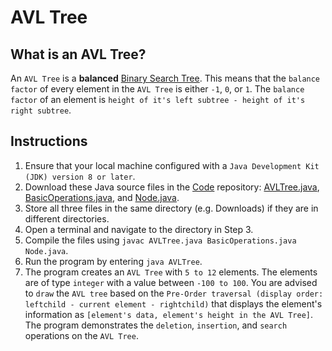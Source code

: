 # AVL Tree

## What is an AVL Tree?
An `AVL Tree` is a **balanced** [Binary Search Tree](https://github.com/shumarb/learning/tree/main/data-structures/tree/binary-search-tree).
This means that the `balance factor` of every element in the `AVL Tree` is either `-1`, `0`, or `1`. The `balance factor` of an element is `height of it's left subtree - height of it's right subtree`.

## Instructions
1. Ensure that your local machine configured with a `Java Development Kit (JDK) version 8 or later`.
2. Download these Java source files in the [Code](https://github.com/shumarb/code/tree/main) repository: [AVLTree.java](https://github.com/shumarb/code/tree/main/data-structures/AVLTree.java), [BasicOperations.java](https://github.com/shumarb/code/tree/main/support/BasicOperations.java), and [Node.java](https://github.com/shumarb/code/tree/main/support/Node.java).
3. Store all three files in the same directory (e.g. Downloads) if they are in different directories.
4. Open a terminal and navigate to the directory in Step 3.
5. Compile the files using `javac AVLTree.java BasicOperations.java Node.java`.
6. Run the program by entering `java AVLTree`.
7. The program creates an `AVL Tree` with `5 to 12` elements. The elements are of type `integer` with a value between `-100 to 100`. You are advised to `draw` the `AVL tree` based on the `Pre-Order traversal (display order: leftchild - current element - rightchild)` that displays the element's information as `[element's data, element's height in the AVL Tree]`. The program demonstrates the `deletion`, `insertion`, and `search` operations on the `AVL Tree`.
